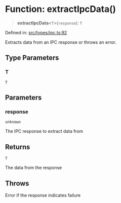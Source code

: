 # Function: extractIpcData()

> **extractIpcData**\<`T`\>(`response`): `T`

Defined in: [src/types/ipc.ts:92](https://github.com/Nick2bad4u/Uptime-Watcher/blob/main/src/types/ipc.ts#L92)

Extracts data from an IPC response or throws an error.

## Type Parameters

### T

`T`

## Parameters

### response

`unknown`

The IPC response to extract data from

## Returns

`T`

The data from the response

## Throws

Error if the response indicates failure
